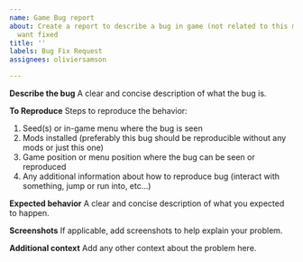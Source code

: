 ```yaml
---
name: Game Bug report
about: Create a report to describe a bug in game (not related to this mod) that you
  want fixed
title: ''
labels: Bug Fix Request
assignees: oliviersamson

---
```


**Describe the bug**
A clear and concise description of what the bug is.

**To Reproduce**
Steps to reproduce the behavior:
1. Seed(s) or in-game menu where the bug is seen
2. Mods installed (preferably this bug should be reproducible without any mods or just this one)
3. Game position or menu position where the bug can be seen or reproduced
4. Any additional information about how to reproduce bug (interact with something, jump or run into, etc...)

**Expected behavior**
A clear and concise description of what you expected to happen.

**Screenshots**
If applicable, add screenshots to help explain your problem.

**Additional context**
Add any other context about the problem here.
